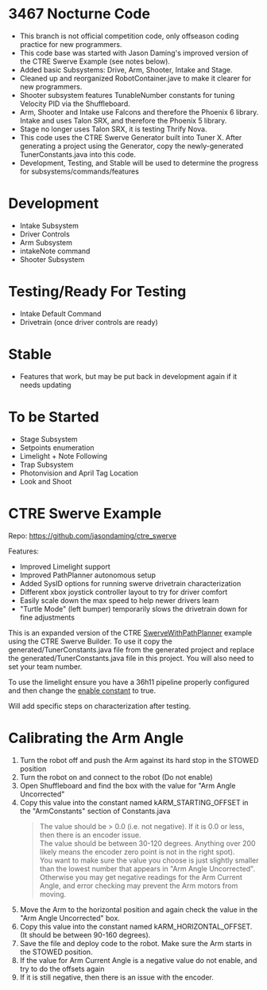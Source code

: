 
# 3467 Nocturne Code

- This branch is not official competition code, only offseason coding practice for new programmers.
- This code base was started with Jason Daming's improved version of the CTRE Swerve Example (see notes below).
- Added basic Subsystems: Drive, Arm, Shooter, Intake and Stage.
- Cleaned up and reorganized RobotContainer.jave to make it clearer for new programmers.
- Shooter subsystem features TunableNumber constants for tuning Velocity PID via the Shuffleboard.
- Arm, Shooter and Intake use Falcons and therefore the Phoenix 6 library. Intake and uses Talon SRX, and therefore the Phoenix 5 library.
- Stage no longer uses Talon SRX, it is testing Thrify Nova.
- This code uses the CTRE Swerve Generator built into Tuner X. After generating a project using the Generator, copy the newly-generated TunerConstants.java into this code.
- Development, Testing, and Stable will be used to determine the progress for subsystems/commands/features

# Development
- Intake Subsystem
- Driver Controls
- Arm Subsystem
- intakeNote command
- Shooter Subsystem

# Testing/Ready For Testing
- Intake Default Command
- Drivetrain (once driver controls are ready)

# Stable
- Features that work, but may be put back in development again if it needs updating

# To be Started

- Stage Subsystem
- Setpoints enumeration
- Limelight + Note Following
- Trap Subsystem
- Photonvision and April Tag Location
- Look and Shoot

# CTRE Swerve Example

Repo: https://github.com/jasondaming/ctre_swerve

Features:
- Improved Limelight support
- Improved PathPlanner autonomous setup
- Added SysID options for running swerve drivetrain characterization
- Different xbox joystick controller layout to try for driver comfort
- Easily scale down the max speed to help newer drivers learn
- "Turtle Mode" (left bumper) temporarily slows the drivetrain down for fine adjustments

This is an expanded version of the CTRE [SwerveWithPathPlanner](https://github.com/CrossTheRoadElec/Phoenix6-Examples/tree/main/java/SwerveWithPathPlanner) example using the CTRE Swerve Builder.  To use it copy the generated/TunerConstants.java file from the generated project and replace the generated/TunerConstants.java file in this project.  You will also need to set your team number.

To use the limelight ensure you have a 36h11 pipeline properly configured and then change the [enable constant](https://github.com/jasondaming/ctre_swerve/blob/master/src/main/java/frc/robot/Vision/Limelight.java#L22) to true.

Will add specific steps on characterization after testing.

# Calibrating the Arm Angle
 
 1. Turn the robot off and push the Arm against its hard stop in the STOWED position <br>
 1. Turn the robot on and connect to the robot (Do not enable) <br>
 1. Open Shuffleboard and find the box with the value for "Arm Angle Uncorrected" <br>
 1. Copy this value into the constant named kARM_STARTING_OFFSET in the "ArmConstants" section of Constants.java <br>
    > The value should be > 0.0 (i.e. not negative). If it is 0.0 or less, then there is an encoder issue. <br>
    > The value should be between 30-120 degrees. Anything over 200 likely means the encoder zero point is not in the right spot).<br>
    > You want to make sure the value you choose is just slightly smaller than the lowest number that appears in "Arm Angle Uncorrected".<br>
    >Otherwise you may get negative readings for the Arm Current Angle, and error checking may prevent the Arm motors from moving. <br>
 1. Move the Arm to the horizontal position and again check the value in the "Arm Angle Uncorrected" box. <br>
 1. Copy this value into the constant named kARM_HORIZONTAL_OFFSET. (It should be between 90-160 degrees).<br>
 1. Save the file and deploy code to the robot. Make sure the Arm starts in the STOWED position. <br>
 1. If the value for Arm Current Angle is a negative value do not enable, and try to do the offsets again <br>
 1. If it is still negative, then there is an issue with the encoder. <br>
 
